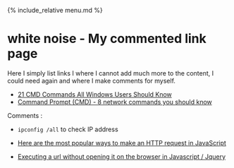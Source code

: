 {% include_relative menu.md %}

# white noise - My commented link page

Here I simply list links I where I cannot add much more to the content, I could need again and where I make comments for myself.

* [21 CMD Commands All Windows Users Should Know](https://helpdeskgeek.com/help-desk/21-cmd-commands-all-windows-users-should-know/#)<br>
* [Command Prompt (CMD) - 8 network commands you should know](https://www.digitalcitizen.life/command-prompt-advanced-networking-commands)

Comments :

* `ipconfig /all` to check IP address

* [Here are the most popular ways to make an HTTP request in JavaScript](https://www.freecodecamp.org/news/here-is-the-most-popular-ways-to-make-an-http-request-in-javascript-954ce8c95aaa/)<br>
* [Executing a url without opening it on the browser in Javascript / Jquery](https://stackoverflow.com/questions/47881606/executing-a-url-without-opening-it-on-the-browser-in-javascript-jquery/47881934)
